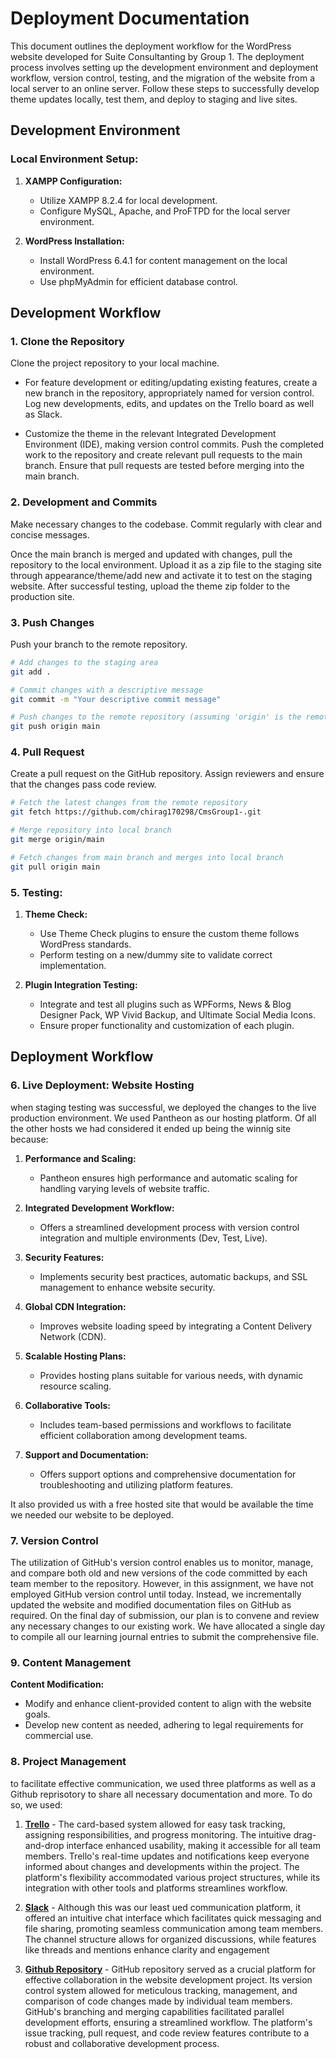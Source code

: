 # Deployment Documentation

This document outlines the deployment workflow for the WordPress website developed for Suite Consultanting by Group 1. The deployment process involves setting up the development environment and deployment workflow, version control, testing, and the migration of the website from a local server to an online server. Follow these steps to successfully develop theme updates locally, test them, and deploy to staging and live sites.

## Development Environment

### Local Environment Setup:

1. **XAMPP Configuration:**
   - Utilize XAMPP 8.2.4 for local development.
   - Configure MySQL, Apache, and ProFTPD for the local server environment.

2. **WordPress Installation:**
   - Install WordPress 6.4.1 for content management on the local environment.
   - Use phpMyAdmin for efficient database control.

     
## Development Workflow

### 1. Clone the Repository

Clone the project repository to your local machine.

- For feature development or editing/updating existing features, create a new branch in the repository, appropriately named for version control. Log new developments, edits, and updates on the Trello board as well as Slack. 

- Customize the theme in the relevant Integrated Development Environment (IDE), making version control commits. Push the completed work to the repository and create relevant pull requests to the main branch. Ensure that pull requests are tested before merging into the main branch.


### 2. Development and Commits

Make necessary changes to the codebase. Commit regularly with clear and concise messages.

 Once the main branch is merged and updated with changes, pull the repository to the local environment. Upload it as a zip file to the staging site through appearance/theme/add new and activate it to test on the staging website. After successful testing, upload the theme zip folder to the production site.

### 3. Push Changes

Push your branch to the remote repository. 

```bash
# Add changes to the staging area
git add .

# Commit changes with a descriptive message
git commit -m "Your descriptive commit message"

# Push changes to the remote repository (assuming 'origin' is the remote repository and 'feature-branch' is your branch)
git push origin main
```

### 4. Pull Request

Create a pull request on the GitHub repository. Assign reviewers and ensure that the changes pass code review.

```bash
# Fetch the latest changes from the remote repository
git fetch https://github.com/chirag170298/CmsGroup1-.git

# Merge repository into local branch
git merge origin/main

# Fetch changes from main branch and merges into local branch
git pull origin main
```

### 5. Testing:

1. **Theme Check:**
   - Use Theme Check plugins to ensure the custom theme follows WordPress standards.
   - Perform testing on a new/dummy site to validate correct implementation.

2. **Plugin Integration Testing:**
   - Integrate and test all plugins such as WPForms, News & Blog Designer Pack, WP Vivid Backup, and Ultimate Social Media Icons.
   - Ensure proper functionality and customization of each plugin.

## Deployment Workflow

### 6. Live Deployment: Website Hosting

when staging testing was successful, we deployed the changes to the live production environment. We used Pantheon as our hosting platform. Of all the other hosts we had considered it ended up being the winnig site because:
1. **Performance and Scaling:**
   - Pantheon ensures high performance and automatic scaling for handling varying levels of website traffic.

2. **Integrated Development Workflow:**
   - Offers a streamlined development process with version control integration and multiple environments (Dev, Test, Live).

3. **Security Features:**
   - Implements security best practices, automatic backups, and SSL management to enhance website security.

4. **Global CDN Integration:**
   - Improves website loading speed by integrating a Content Delivery Network (CDN).

5. **Scalable Hosting Plans:**
   - Provides hosting plans suitable for various needs, with dynamic resource scaling.

6. **Collaborative Tools:**
   - Includes team-based permissions and workflows to facilitate efficient collaboration among development teams.

7. **Support and Documentation:**
   - Offers support options and comprehensive documentation for troubleshooting and utilizing platform features.

It also provided us with a free hosted site that would be available the time we needed our website to be deployed.

### 7. Version Control
The utilization of GitHub's version control enables us to monitor, manage, and compare both old and new versions of the code committed by each team member to the repository. However, in this assignment, we have not employed GitHub version control until today. Instead, we incrementally updated the website and modified documentation files on GitHub as required. On the final day of submission, our plan is to convene and review any necessary changes to our existing work. We have allocated a single day to compile all our learning journal entries to submit the comprehensive file. 

### 9. Content Management

**Content Modification:**
   - Modify and enhance client-provided content to align with the website goals.
   - Develop new content as needed, adhering to legal requirements for commercial use.
  
### 8. Project Management
to facilitate effective communication, we used three platforms as well as a Github reprisotory to share all necessary documentation and more. To do so, we used:
1. **[Trello](https://trello.com/b/4zz6bndF/cp3402-2023-group1)** - The card-based system allowed for easy task tracking, assigning responsibilities, and progress monitoring. The intuitive drag-and-drop interface enhanced usability, making it accessible for all team members. Trello's real-time updates and notifications keep everyone informed about changes and developments within the project. The platform's flexibility accommodated various project structures, while its integration with other tools and platforms streamlines workflow. 

2. **[Slack](https://app.slack.com/client/T06434CVC03/C063WHYJ2CW)** - Although this was our least ued communication platform, it offered an intuitive chat interface which facilitates quick messaging and file sharing, promoting seamless communication among team members. The channel structure allows for organized discussions, while features like threads and mentions enhance clarity and engagement

3. **[Github Repository](https://github.com/PraiseK/CmsGroup1-/tree/main)** - GitHub repository served as a crucial platform for effective collaboration in the website development project. Its version control system allowed for meticulous tracking, management, and comparison of code changes made by individual team members. GitHub's branching and merging capabilities facilitated parallel development efforts, ensuring a streamlined workflow. The platform's issue tracking, pull request, and code review features contribute to a robust and collaborative development process. 





